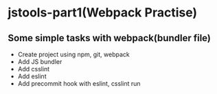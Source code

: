 # jstools-part1(Webpack Practise)
## Some simple tasks with webpack(bundler file)
* Create project using npm, git, webpack
* Add JS bundler
* Add csslint
* Add eslint
* Add precommit hook with eslint, csslint run
